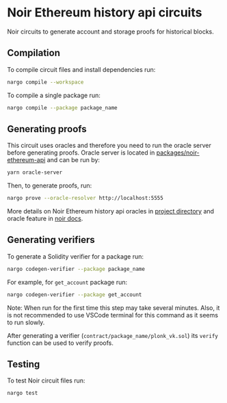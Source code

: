 # Noir Ethereum history api circuits

Noir circuits to generate account and storage proofs for historical blocks.

## Compilation

To compile circuit files and install dependencies run:

```sh
nargo compile --workspace
```

To compile a single package run:

```sh
nargo compile --package package_name
```

## Generating proofs

This circuit uses oracles and therefore you need to run the oracle server before generating proofs.
Oracle server is located in [packages/noir-ethereum-api](../packages/noir-ethereum-api) and can be run by:

```sh
yarn oracle-server
```

Then, to generate proofs, run:

```sh
nargo prove --oracle-resolver http://localhost:5555
```

More details on Noir Ethereum history api oracles in [project directory](ethereum_history_api/oracles/) and oracle feature in [noir docs](https://noir-lang.org/docs/how_to/how-to-oracles/#step-3---usage-with-nargo).

## Generating verifiers

To generate a Solidity verifier for a package run:

```sh
nargo codegen-verifier --package package_name
```

For example, for `get_account` package run:

```sh
nargo codegen-verifier --package get_account
```

Note: When run for the first time this step may take several minutes. Also, it is not recommended to use VSCode terminal for this command as it seems to run slowly.

After generating a verifier (`contract/package_name/plonk_vk.sol`) its `verify` function can be used to verify proofs.

## Testing

To test Noir circuit files run:

```sh
nargo test
```

